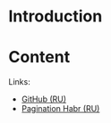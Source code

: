 # Introduction

# Content

Links:
- [GitHub (RU)](https://github.com/rin-nas/postgresql-patterns-library)
- [Pagination Habr (RU)](https://habr.com/en/company/ruvds/blog/513766/)